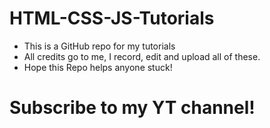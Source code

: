# HTML-CSS-JS-Tutorials

* This is a GitHub repo for my tutorials
* All credits go to me, I record, edit and upload all of these.
* Hope this Repo helps anyone stuck!

# Subscribe to my YT channel!
